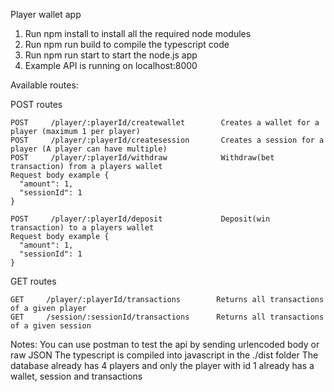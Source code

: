 Player wallet app

1. Run npm install to install all the required node modules
2. Run npm run build to compile the typescript code
3. Run npm run start to start the node.js app
4. Example API is running on localhost:8000

Available routes:

POST routes

```
POST     /player/:playerId/createwallet        Creates a wallet for a player (maximum 1 per player)
POST     /player/:playerId/createsession       Creates a session for a player (A player can have multiple)
POST     /player/:playerId/withdraw            Withdraw(bet transaction) from a players wallet
Request body example {
  "amount": 1,
  "sessionId": 1
}

POST     /player/:playerId/deposit             Deposit(win transaction) to a players wallet
Request body example {
  "amount": 1,
  "sessionId": 1
}
```

GET routes

```
GET     /player/:playerId/transactions        Returns all transactions of a given player
GET     /session/:sessionId/transactions      Returns all transactions of a given session
```

Notes:
You can use postman to test the api by sending urlencoded body or raw JSON
The typescript is compiled into javascript in the ./dist folder
The database already has 4 players and only the player with id 1 already has a wallet, session and transactions
